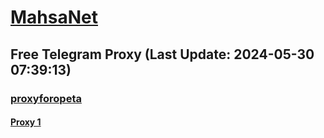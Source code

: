 
# [MahsaNet](https://t.me/mahsa_net)
## Free Telegram Proxy (Last Update: 2024-05-30 07:39:13)
### [proxyforopeta](https://t.me/proxyforopeta)
#### [Proxy 1](tg://proxy?server=5.75.251.26&port=23&secret=FgMBAgABAAH8AwOG4kw63Q%3D%3D)

    